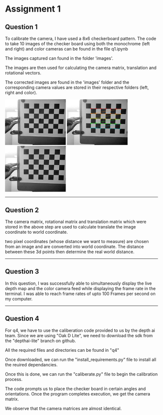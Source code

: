 # Assignment 1

## Question 1 

To calibrate the camera, I have used a 8x6 checkerboard pattern. The code to take 10 images of the checker board using both the monochrome (left and right) and color cameras can be found in the file q1.ipynb

The images captured can found in the folder 'images'.

The images are then used for calculating the camera matrix, translation and rotational vectors. 

The corrected images are found in the 'images' folder and the corresponding camera values are stored in their respective folders (left, right and color).

<p float="left">
  <img src="./images/left/16648398145492.png" width="200" />
  <img src="./images/left/16648398145492_corners.png" width="200" /> 
  <img src="./images/left/16648398145492_result.png" width="200" /> 
</p>

<hr />

## Question 2

The camera matrix, rotational matrix and translation matrix which were stored in the above step are used to calculate translate the image coordinate to world coordinate.

two pixel coordinates (whose distance we want to measure) are chosen from an image and are converted into world coordinate. The distance between these 3d points then determine the real world distance.

<hr />

## Question 3 

In this question, I was successfully able to simultaneously display the live depth map and the color camera feed while displaying the frame rate in the terminal. I was able to reach frame rates of upto 100 Frames per second on my computer.

<hr />

## Question 4 

For q4, we have to use the caliberation code provided to us by the depth ai team. Since we are using "Oak D Lite", we need to download the sdk from the "depthai-lite" branch on github.

All the required files and directories can be found in "q4"

Once downloaded, we can run the "install_requirements.py" file to install all the reuired dependancies.

Once this is done, we can run the "caliberate.py" file to begin the calibration process.

The code prompts us to place the checker board in certain angles and orientations. Once the program completes execution, we get the camera matrix. 

We observe that the camera matrices are almost identical.